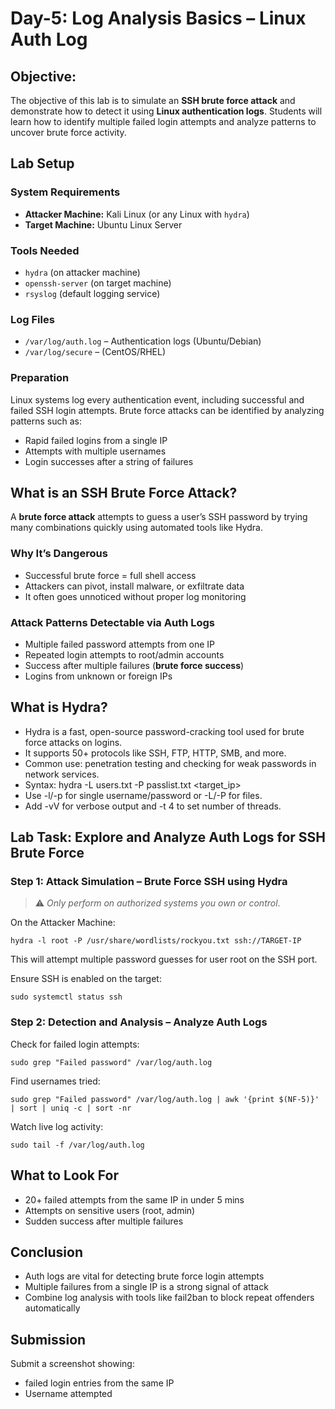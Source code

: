 # Day-5: Log Analysis Basics – Linux Auth Log

## Objective: 
The objective of this lab is to simulate an **SSH brute force attack** and demonstrate how to detect it using **Linux authentication logs**. Students will learn how to identify multiple failed login attempts and analyze patterns to uncover brute force activity.

## Lab Setup
### System Requirements
- **Attacker Machine:** Kali Linux (or any Linux with `hydra`)
- **Target Machine:** Ubuntu Linux Server
  
### Tools Needed
- `hydra` (on attacker machine)
- `openssh-server` (on target machine)
- `rsyslog` (default logging service)
### Log Files
- `/var/log/auth.log` – Authentication logs (Ubuntu/Debian)
- `/var/log/secure` – (CentOS/RHEL)

### Preparation
Linux systems log every authentication event, including successful and failed SSH login attempts. Brute force attacks can be identified by analyzing patterns such as:

- Rapid failed logins from a single IP
- Attempts with multiple usernames
- Login successes after a string of failures

## What is an SSH Brute Force Attack?
A **brute force attack** attempts to guess a user’s SSH password by trying many combinations quickly using automated tools like Hydra.

### Why It’s Dangerous
- Successful brute force = full shell access
- Attackers can pivot, install malware, or exfiltrate data
- It often goes unnoticed without proper log monitoring

### Attack Patterns Detectable via Auth Logs

- Multiple failed password attempts from one IP
- Repeated login attempts to root/admin accounts
- Success after multiple failures (**brute force success**)
- Logins from unknown or foreign IPs

## What is Hydra?

- Hydra is a fast, open-source password-cracking tool used for brute force attacks on logins.
- It supports 50+ protocols like SSH, FTP, HTTP, SMB, and more.
- Common use: penetration testing and checking for weak passwords in network services.
- Syntax: hydra -L users.txt -P passlist.txt <target_ip> <protocol>
- Use -l/-p for single username/password or -L/-P for files.
- Add -vV for verbose output and -t 4 to set number of threads.

## Lab Task: Explore and Analyze Auth Logs for SSH Brute Force

### Step 1: Attack Simulation – Brute Force SSH using Hydra
> ⚠️ *Only perform on authorized systems you own or control*.

On the Attacker Machine:

    hydra -l root -P /usr/share/wordlists/rockyou.txt ssh://TARGET-IP

This will attempt multiple password guesses for user root on the SSH port.

Ensure SSH is enabled on the target:

    sudo systemctl status ssh
### Step 2: Detection and Analysis – Analyze Auth Logs
Check for failed login attempts:

    sudo grep "Failed password" /var/log/auth.log
Find usernames tried:

    sudo grep "Failed password" /var/log/auth.log | awk '{print $(NF-5)}' | sort | uniq -c | sort -nr
Watch live log activity:

    sudo tail -f /var/log/auth.log
## What to Look For
- 20+ failed attempts from the same IP in under 5 mins
- Attempts on sensitive users (root, admin)
- Sudden success after multiple failures

## Conclusion
- Auth logs are vital for detecting brute force login attempts
- Multiple failures from a single IP is a strong signal of attack
- Combine log analysis with tools like fail2ban to block repeat offenders automatically

## Submission
Submit a screenshot showing:

 - failed login entries from the same IP
 - Username attempted

